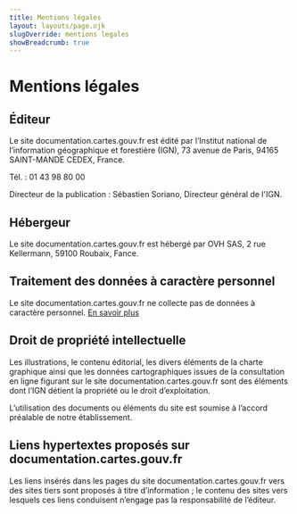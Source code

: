 ```yaml
---
title: Mentions légales
layout: layouts/page.njk
slugOverride: mentions legales
showBreadcrumb: true
---
```


# Mentions légales

## Éditeur

Le site documentation.cartes.gouv.fr est édité par l’Institut national de l’information géographique et forestière (IGN), 73 avenue de Paris, 94165 SAINT-MANDE CEDEX, France.

Tél. : 01 43 98 80 00

Directeur de la publication : Sébastien Soriano, Directeur général de l'IGN.

## Hébergeur

Le site documentation.cartes.gouv.fr est hébergé par OVH SAS, 2 rue Kellermann, 59100 Roubaix, Fance.

## Traitement des données à caractère personnel

Le site documentation.cartes.gouv.fr ne collecte pas de données à caractère personnel. [En savoir plus](/fr/donnees-personnelles)

## Droit de propriété intellectuelle

Les illustrations, le contenu éditorial, les divers éléments de la charte graphique ainsi que les données cartographiques issues de la consultation en ligne figurant sur le site documentation.cartes.gouv.fr sont des éléments dont l’IGN détient la propriété ou le droit d’exploitation.

L’utilisation des documents ou éléments du site est soumise à l’accord préalable de notre établissement.

## Liens hypertextes proposés sur documentation.cartes.gouv.fr

Les liens insérés dans les pages du site documentation.cartes.gouv.fr vers des sites tiers sont proposés à titre d’information ; le contenu des sites vers lesquels ces liens conduisent n’engage pas la responsabilité de l’éditeur.
